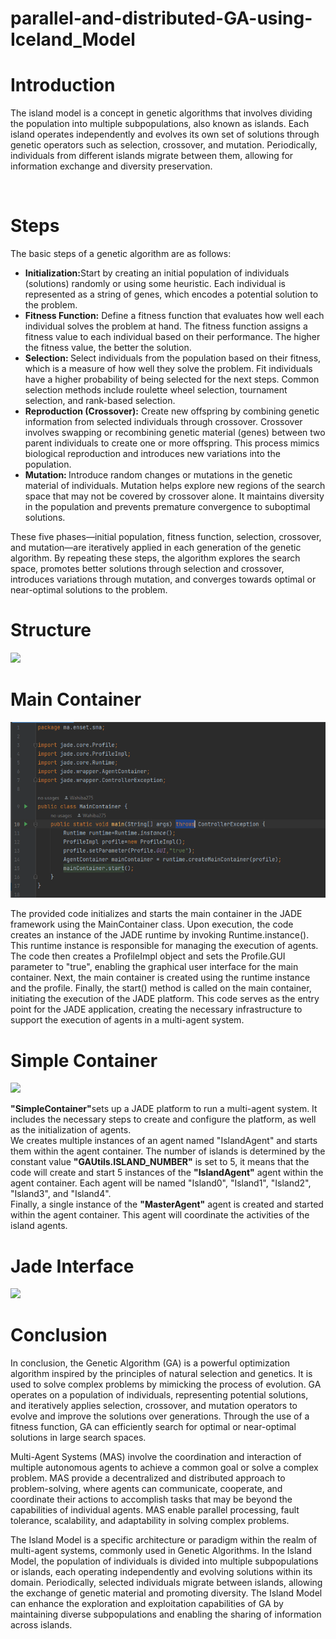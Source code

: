 # parallel-and-distributed-GA-using-Iceland_Model
<h1 id="intro">Introduction</h1>
<p>The island model is a concept in genetic algorithms that involves dividing the population into multiple subpopulations, also known as islands. Each island operates independently and evolves its own set of solutions through genetic operators such as selection, crossover, and mutation. Periodically, individuals from different islands migrate between them, allowing for information exchange and diversity preservation.</p>
<img src=""/>
<h1 id="steps">Steps</h1>
<p>The basic steps of a genetic algorithm are as follows:</p>
<ul>
  <li><b>Initialization:</b>Start by creating an initial population of individuals (solutions) randomly or using some heuristic. Each individual is represented as a string of genes, which encodes a potential solution to the problem.</li>
  <li><b>Fitness Function:</b> Define a fitness function that evaluates how well each individual solves the problem at hand. The fitness function assigns a fitness value to each individual based on their performance. The higher the fitness value, the better the solution.</li>
  <li><b>Selection: </b>Select individuals from the population based on their fitness, which is a measure of how well they solve the problem. Fit individuals have a higher probability of being selected for the next steps. Common selection methods include roulette wheel selection, tournament selection, and rank-based selection.</li>
  <li><b> Reproduction (Crossover):</b> Create new offspring by combining genetic information from selected individuals through crossover. Crossover involves swapping or recombining genetic material (genes) between two parent individuals to create one or more offspring. This process mimics biological reproduction and introduces new variations into the population.</li>
  <li><b>Mutation: </b>Introduce random changes or mutations in the genetic material of individuals. Mutation helps explore new regions of the search space that may not be covered by crossover alone. It maintains diversity in the population and prevents premature convergence to suboptimal solutions.</li>
</ul>
<p>These five phases—initial population, fitness function, selection, crossover, and mutation—are iteratively applied in each generation of the genetic algorithm. By repeating these steps, the algorithm explores the search space, promotes better solutions through selection and crossover, introduces variations through mutation, and converges towards optimal or near-optimal solutions to the problem.</p>
<h1>Structure</h1>
<img src="/capture/structure.PNG" />
<h1 id ="main">Main Container</h1>
<img src="/capture/mainContainer.PNG" />
<p>The provided code initializes and starts the main container in the JADE framework using the MainContainer class. Upon execution, the code creates an instance of the JADE runtime by invoking Runtime.instance(). This runtime instance is responsible for managing the execution of agents. The code then creates a ProfileImpl object and sets the Profile.GUI parameter to "true", enabling the graphical user interface for the main container. Next, the main container is created using the runtime instance and the profile. Finally, the start() method is called on the main container, initiating the execution of the JADE platform. This code serves as the entry point for the JADE application, creating the necessary infrastructure to support the execution of agents in a multi-agent system.</p>
<h1 id="simple">Simple Container </h1>
<img src="/capture/SimpleContainer.PNG" />
<p><b>"SimpleContainer"</b>sets up a JADE platform to run a multi-agent system. It includes the necessary steps to create and configure the platform, as well as the initialization of agents.<br>
We creates multiple instances of an agent named "IslandAgent" and starts them within the agent container. The number of islands is determined by the constant value <b>"GAUtils.ISLAND_NUMBER"</b>  is set to 5, it means that the code will create and start 5 instances of the <b>"IslandAgent"</b> agent within the agent container. Each agent will be named "Island0", "Island1", "Island2", "Island3", and "Island4".<br>
  Finally, a single instance of the <b> "MasterAgent"</b> agent is created and started within the agent container. This agent will coordinate the activities of the island agents.
</p>
<h1 id ="jade">Jade Interface </h1>
<img src="/capture/Interface Jade.PNG" />
<h1>Conclusion</h1>
<p>In conclusion, the Genetic Algorithm (GA) is a powerful optimization algorithm inspired by the principles of natural selection and genetics. It is used to solve complex problems by mimicking the process of evolution. GA operates on a population of individuals, representing potential solutions, and iteratively applies selection, crossover, and mutation operators to evolve and improve the solutions over generations. Through the use of a fitness function, GA can efficiently search for optimal or near-optimal solutions in large search spaces.<br>

Multi-Agent Systems (MAS) involve the coordination and interaction of multiple autonomous agents to achieve a common goal or solve a complex problem. MAS provide a decentralized and distributed approach to problem-solving, where agents can communicate, cooperate, and coordinate their actions to accomplish tasks that may be beyond the capabilities of individual agents. MAS enable parallel processing, fault tolerance, scalability, and adaptability in solving complex problems.<br>

The Island Model is a specific architecture or paradigm within the realm of multi-agent systems, commonly used in Genetic Algorithms. In the Island Model, the population of individuals is divided into multiple subpopulations or islands, each operating independently and evolving solutions within its domain. Periodically, selected individuals migrate between islands, allowing the exchange of genetic material and promoting diversity. The Island Model can enhance the exploration and exploitation capabilities of GA by maintaining diverse subpopulations and enabling the sharing of information across islands.</p>
